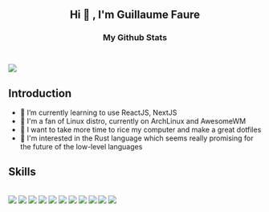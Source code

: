 <h2 align="center"> Hi 👋 , I'm Guillaume Faure <br/></h2> 

<h3 align="center"> My Github Stats<h3><br/>
<div style="display:flex;" align="center">
  <img align=top src="https://github-readme-stats.vercel.app/api?username=Guillaume-FAURE&theme=dracula&show_icons=true"  >  
  <!--<img align=top src="https://github-readme-stats.vercel.app/api/top-langs/?username=Guillaume-FAURE" >-->
 </div>  
 
 
## Introduction
- 🌱 I’m currently learning to use ReactJS, NextJS
- 🐧 I'm a fan of Linux distro, currently on ArchLinux and AwesomeWM
- 🍙 I want to take more time to rice my computer and make a great dotfiles
- 🦀 I'm interested in the Rust language which seems really promising for the future of the low-level languages

<h2>Skills</h2><br/>
<div>
  <img src="https://img.shields.io/badge/HTML-F16529?style=for-the-badge&logo=html5&logoColor=white">
  <img src="https://img.shields.io/badge/CSS-2962E9?style=for-the-badge&logo=css3&logoColor=white">
  <img src="https://img.shields.io/badge/JAVASCRIPT-EFD81D?style=for-the-badge&logo=javascript&logoColor=white">
  <img src="https://img.shields.io/badge/TYPESCRIPT-2E74C0?style=for-the-badge&logo=typescript&logoColor=white">
  <img src="https://img.shields.io/badge/REACT-30afd1?style=for-the-badge&logo=react&logoColor=white">
  <img src="https://img.shields.io/badge/NODE_JS-6DA55F?style=for-the-badge&logo=nodedotjs&logoColor=white">
  <img src="https://img.shields.io/badge/EXPRESS-5E5E5E?style=for-the-badge&logo=express&logoColor=white">
  <img src="https://img.shields.io/badge/DOCKER-0997e5?style=for-the-badge&logo=docker&logoColor=white">
  <img src="https://img.shields.io/badge/GITHUB-94404d?style=for-the-badge&logo=github&logoColor=white">
  <img src="https://img.shields.io/badge/LINUX-666666?style=for-the-badge&logo=linux&logoColor=white">
  <img src="https://img.shields.io/badge/FIGMA-f76e5f?style=for-the-badge&logo=figma&logoColor=white">
</div>

<!--
**Guillaume-FAURE/Guillaume-FAURE** is a ✨ _special_ ✨ repository because its `README.md` (this file) appears on your GitHub profile.

Here are some ideas to get you started:

- 🔭 I’m currently working on ...
- 🌱 I’m currently learning ...
- 👯 I’m looking to collaborate on ...
- 🤔 I’m looking for help with ...
- 💬 Ask me about ...
- 📫 How to reach me: ...
- 😄 Pronouns: ...
- ⚡ Fun fact: ...
-->
